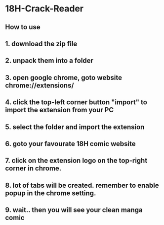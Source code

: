 # 18H-Crack-Reader
## How to use

## 1. download the zip file

## 2. unpack them into a folder

## 3. open google chrome, goto website chrome://extensions/

## 4. click the top-left corner button "import" to import the extension from your PC

## 5. select the folder and import the extension

## 6. goto your favourate 18H comic website

## 7. click on the extension logo on the top-right corner in chrome.

## 8. lot of tabs will be created. remember to enable popup in the chrome setting.

## 9. wait.. then you will see your clean manga comic
